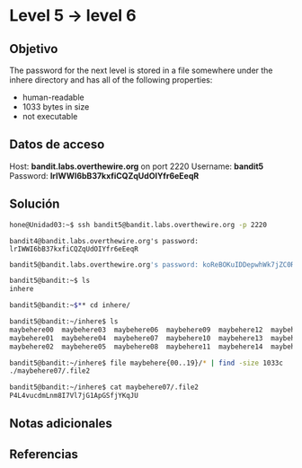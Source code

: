 # Level 5 -> level 6

## Objetivo
The password for the next level is stored in a file somewhere under the inhere directory and has all of the following properties:
- human-readable
- 1033 bytes in size
- not executable

## Datos de acceso
Host: **bandit.labs.overthewire.org** on port 2220
Username: **bandit5**
Password: **lrIWWI6bB37kxfiCQZqUdOIYfr6eEeqR**

## Solución
```bash
hone@Unidad03:~$ ssh bandit5@bandit.labs.overthewire.org -p 2220
```

```
bandit4@bandit.labs.overthewire.org's password: lrIWWI6bB37kxfiCQZqUdOIYfr6eEeqR
```

```bash
bandit5@bandit.labs.overthewire.org's password: koReBOKuIDDepwhWk7jZC0RTdopnAYKh
```

```bash
bandit5@bandit:~$ ls
inhere
```

```bash
bandit5@bandit:~$** cd inhere/
```

```bash
bandit5@bandit:~/inhere$ ls
maybehere00  maybehere03  maybehere06  maybehere09  maybehere12  maybehere15  maybehere18
maybehere01  maybehere04  maybehere07  maybehere10  maybehere13  maybehere16  maybehere19
maybehere02  maybehere05  maybehere08  maybehere11  maybehere14  maybehere17
```

```bash
bandit5@bandit:~/inhere$ file maybehere{00..19}/* | find -size 1033c
./maybehere07/.file2
```

```bash
bandit5@bandit:~/inhere$ cat maybehere07/.file2
P4L4vucdmLnm8I7Vl7jG1ApGSfjYKqJU
```

## Notas adicionales
## Referencias